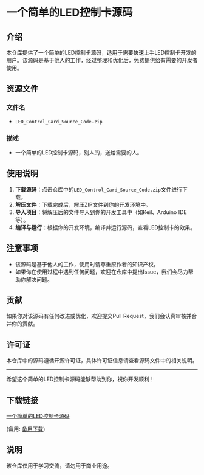 # 一个简单的LED控制卡源码

## 介绍

本仓库提供了一个简单的LED控制卡源码，适用于需要快速上手LED控制卡开发的用户。该源码是基于他人的工作，经过整理和优化后，免费提供给有需要的开发者使用。

## 资源文件

### 文件名
- `LED_Control_Card_Source_Code.zip`

### 描述
- 一个简单的LED控制卡源码，别人的，送给需要的人。

## 使用说明

1. **下载源码**：点击仓库中的`LED_Control_Card_Source_Code.zip`文件进行下载。
2. **解压文件**：下载完成后，解压ZIP文件到你的开发环境中。
3. **导入项目**：将解压后的文件导入到你的开发工具中（如Keil、Arduino IDE等）。
4. **编译与运行**：根据你的开发环境，编译并运行源码，查看LED控制卡的效果。

## 注意事项

- 该源码是基于他人的工作，使用时请尊重原作者的知识产权。
- 如果你在使用过程中遇到任何问题，欢迎在仓库中提出Issue，我们会尽力帮助你解决问题。

## 贡献

如果你对该源码有任何改进或优化，欢迎提交Pull Request，我们会认真审核并合并你的贡献。

## 许可证

本仓库中的源码遵循开源许可证，具体许可证信息请查看源码文件中的相关说明。

---

希望这个简单的LED控制卡源码能够帮助到你，祝你开发顺利！

## 下载链接
[一个简单的LED控制卡源码](https://pan.quark.cn/s/117ac9f3b3ed) 

(备用: [备用下载](https://pan.baidu.com/s/1TcJqPmzk0wiGi8kdBjmzvg?pwd=1234))

## 说明

该仓库仅用于学习交流，请勿用于商业用途。
